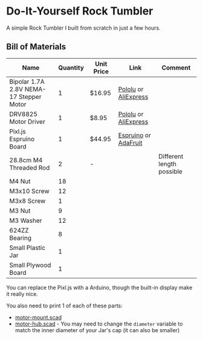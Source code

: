 Do-It-Yourself Rock Tumbler
===========================

A simple Rock Tumbler I built from scratch in just a few hours.

## Bill of Materials

| Name | Quantity | Unit Price | Link | Comment |
|------| ---------| ---------- | ---- | ------- |
| Bipolar 1.7A 2.8V NEMA-17 Stepper Motor | 1 | $16.95 | [Pololu](https://www.pololu.com/product/2267) or [AliExpress](https://www.aliexpress.com/item/CE-certification-1pcs-4-lead-Nema17-Stepper-Motor-42-motor-Nema-17-motor-42BYGH-1-7A/32760823826.html?spm=a2g0s.9042311.0.0.27424c4dp3Ke0g )| |
| DRV8825 Motor Driver | 1 | $8.95 | [Pololu](https://www.pololu.com/product/2133) or [AliExpress](https://www.aliexpress.com/item/5pcs-lot-3D-Printer-Stepstick-Drv8825-Stepper-Motor-Driver-Reprap-4-PCB-Board-Free-shipping/32434801528.html?spm=a2g0s.9042311.0.0.27424c4dp3Ke0g) |  |
| Pixl.js Espruino Board | 1 | $44.95 | [Espruino](https://shop.espruino.com/pixljs) or [AdaFruit](https://www.adafruit.com/product/3855) |  |
| 28.8cm M4 Threaded Rod | 2 | - | | Different length possible |
| M4 Nut | 18 |  |  |  |
| M3x10 Screw | 12 | | | | 
| M3x8 Screw | 1 | | | |
| M3 Nut | 9 | | | |
| M3 Washer | 12 | | | |
| 624ZZ Bearing | 8 |  |  |  |
| Small Plastic Jar | 1 | | | |
| Small Plywood Board | 1 | | | |

You can replace the Pixl.js with a Arduino, though the built-in display make it really nice.

You also need to print 1 of each of these parts:
* [motor-mount.scad](hardware/parts/motor-mount.scad)
* [motor-hub.scad](hardware/parts/motor-hub.scad) - You may need to change the `diameter` variable to match the inner diameter of your Jar's cap (it can also be smaller)
